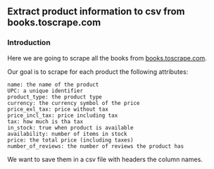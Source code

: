 ## Extract product information to csv from books.toscrape.com


### Introduction

Here we are going to scrape all the books from [books.toscrape.com](https://books.toscrape.com/).

Our goal is to scrape for each product the following attributes:

```
name: the name of the product
UPC: a unique identifier
product_type: the product type
currency: the currency symbol of the price
price_exl_tax: price without tax
price_incl_tax: price including tax
tax: how much is tha tax
in_stock: true when product is available
availability: number of items in stock
price: the total price (including taxes)
number_of_reviews: the number of reviews the product has
```

We want to save them in a csv file with headers the column names.

